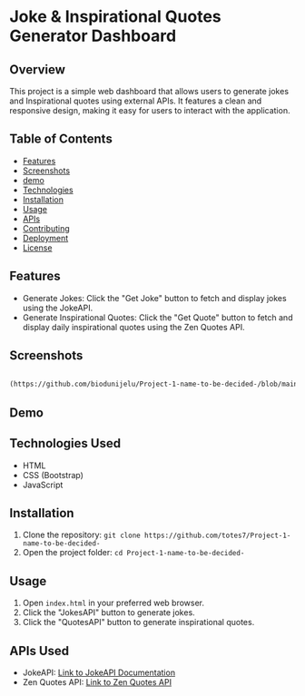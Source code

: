 # Joke & Inspirational Quotes Generator Dashboard

## Overview
This project is a simple web dashboard that allows users to generate jokes and Inspirational quotes using external APIs. It features a clean and responsive design, making it easy for users to interact with the application.

## Table of Contents
- [Features](#features)
- [Screenshots](#screenshots)
- [demo](#usage)
- [Technologies](#technologies)
- [Installation](#installation)
- [Usage](#usage)
- [APIs](#apis)
- [Contributing](#contributing)
- [Deployment](#deployment)
- [License](#license)


## Features
- Generate Jokes: Click the "Get Joke" button to fetch and display jokes using the JokeAPI.
- Generate Inspirational Quotes: Click the "Get Quote" button to fetch and display daily inspirational quotes using the Zen Quotes API.

## Screenshots

```md

(https://github.com/biodunijelu/Project-1-name-to-be-decided-/blob/main/assets/image/mockup_design.png)

```

## Demo


## Technologies Used

- HTML
- CSS (Bootstrap)
- JavaScript

## Installation

1. Clone the repository: `git clone https://github.com/totes7/Project-1-name-to-be-decided-`
2. Open the project folder: `cd Project-1-name-to-be-decided-`

## Usage

1. Open `index.html` in your preferred web browser.
2. Click the "JokesAPI" button to generate jokes.
3. Click the "QuotesAPI" button to generate inspirational quotes.

## APIs Used

- JokeAPI: [Link to JokeAPI Documentation](https://v2.jokeapi.dev/docs)
- Zen Quotes API: [Link to Zen Quotes API](https://zenquotes.io/api)
